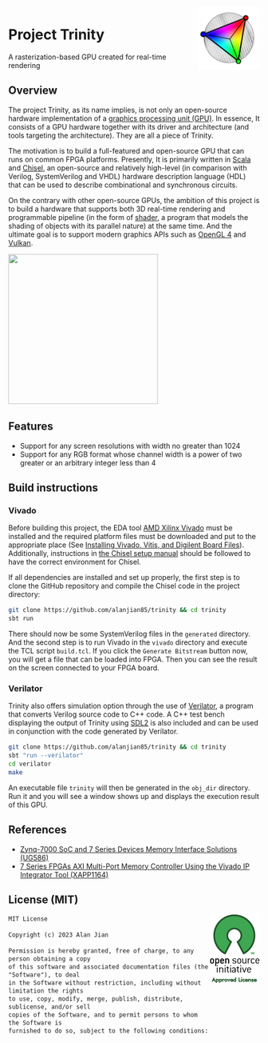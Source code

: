 <img src="logo.svg" align="right" width="125" height="125"/>

# Project Trinity
A rasterization-based GPU created for real-time rendering

## Overview
The project Trinity, as its name implies, is not only an open-source hardware implementation of a [graphics processing unit (GPU)](https://en.wikipedia.org/wiki/Graphics_processing_unit). In essence, It consists of a GPU hardware together with its driver and architecture (and tools targeting the architecture). They are all a piece of Trinity.

The motivation is to build a full-featured and open-source GPU that can runs on common FPGA platforms. Presently, It is primarily written in [Scala](https://scala-lang.org/) and [Chisel](https://www.chisel-lang.org/), an open-source and relatively high-level (in comparison with Verilog, SystemVerilog and VHDL) hardware description language (HDL) that can be used to describe combinational and synchronous circuits.

On the contrary with other open-source GPUs, the ambition of this project is to build a hardware that supports both 3D real-time rendering and programmable pipeline (in the form of [shader](https://en.wikipedia.org/wiki/Shader), a program that models the shading of objects with its parallel nature) at the same time. And the ultimate goal is to support modern graphics APIs such as [OpenGL 4](https://www.opengl.org/) and [Vulkan](https://www.vulkan.org/).

<img src="demo.gif" width="300" height="300"/>

## Features
* Support for any screen resolutions with width no greater than 1024
* Support for any RGB format whose channel width is a power of two greater or an arbitrary integer less than 4

## Build instructions

### Vivado
Before building this project, the EDA tool [AMD Xilinx Vivado](https://www.xilinx.com/products/design-tools/vivado.html) must be installed and the required platform files must be downloaded and put to the appropriate place (See [Installing Vivado, Vitis, and Digilent Board Files](https://digilent.com/reference/programmable-logic/guides/installing-vivado-and-vitis)). Additionally, instructions in [the Chisel setup manual](https://github.com/chipsalliance/chisel/blob/main/SETUP.md) should be followed to have the correct environment for Chisel.

If all dependencies are installed and set up properly, the first step is to clone the GitHub repository and compile the Chisel code in the project directory:

```sh
git clone https://github.com/alanjian85/trinity && cd trinity
sbt run
```

There should now be some SystemVerilog files in the `generated` directory. And the second step is to run Vivado in the `vivado` directory and execute the TCL script `build.tcl`. If you click the `Generate Bitstream` button now, you will get a file that can be loaded into FPGA. Then you can see the result on the screen connected to your FPGA board.

### Verilator
Trinity also offers simulation option through the use of [Verilator](https://www.veripool.org/verilator/), a program that converts Verilog source code to C++ code. A C++ test bench displaying the output of Trinity using [SDL2](https://www.libsdl.org/) is also included and can be used in conjunction with the code generated by Verilator.

```sh
git clone https://github.com/alanjian85/trinity && cd trinity
sbt "run --verilator"
cd verilator
make
```

An executable file `trinity` will then be generated in the `obj_dir` directory. Run it and you will see a window shows up and displays the execution result of this GPU.

## References
* [Zynq-7000 SoC and 7 Series Devices Memory Interface Solutions (UG586)](https://docs.xilinx.com/v/u/en-US/ug586_7Series_MIS)
* [7 Series FPGAs AXI Multi-Port Memory Controller Using the Vivado IP Integrator Tool (XAPP1164)](https://docs.xilinx.com/v/u/en-US/xapp1164)

## License (MIT)
<a href="https://opensource.org/licenses/MIT" target="_blank">
<img align="right" src="osi.png">
</a>

```
MIT License

Copyright (c) 2023 Alan Jian

Permission is hereby granted, free of charge, to any person obtaining a copy
of this software and associated documentation files (the "Software"), to deal
in the Software without restriction, including without limitation the rights
to use, copy, modify, merge, publish, distribute, sublicense, and/or sell
copies of the Software, and to permit persons to whom the Software is
furnished to do so, subject to the following conditions:
```
